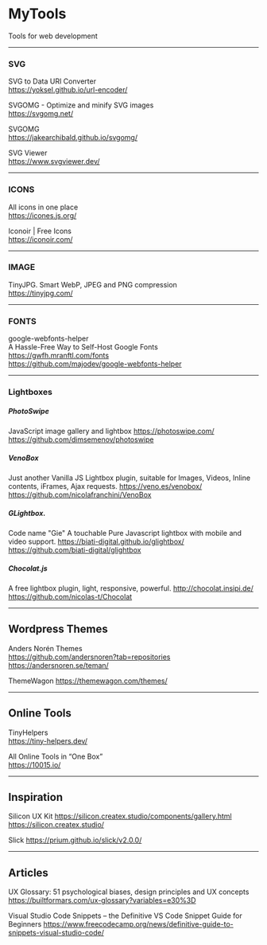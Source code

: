 # MyTools
 Tools for web development
 
 ----------
 
 ### SVG
 
 SVG to Data URI Converter  
 https://yoksel.github.io/url-encoder/  
 
 SVGOMG - Optimize and minify SVG images  
 https://svgomg.net/
 
 SVGOMG  
 https://jakearchibald.github.io/svgomg/
 
 SVG Viewer  
 https://www.svgviewer.dev/
 
 ----------
 
### ICONS

All icons in one place  
https://icones.js.org/

Iconoir | Free Icons  
https://iconoir.com/

----------

### IMAGE

TinyJPG. Smart WebP, JPEG and PNG compression  
https://tinyjpg.com/

----------

### FONTS

google-webfonts-helper  
A Hassle-Free Way to Self-Host Google Fonts
https://gwfh.mranftl.com/fonts  
https://github.com/majodev/google-webfonts-helper

----------

### Lightboxes

##### PhotoSwipe
JavaScript image gallery and lightbox
https://photoswipe.com/
https://github.com/dimsemenov/photoswipe

##### VenoBox
Just another Vanilla JS Lightbox plugin, suitable for Images, Videos, Inline contents, iFrames, Ajax requests.
https://veno.es/venobox/
https://github.com/nicolafranchini/VenoBox

##### GLightbox.
Code name "Gie" A touchable Pure Javascript lightbox with mobile and video support.
https://biati-digital.github.io/glightbox/
https://github.com/biati-digital/glightbox

##### Chocolat.js
A free lightbox plugin, light, responsive, powerful.
http://chocolat.insipi.de/
https://github.com/nicolas-t/Chocolat


----------

## Wordpress Themes
Anders Norén Themes  
https://github.com/andersnoren?tab=repositories  
https://andersnoren.se/teman/

ThemeWagon
https://themewagon.com/themes/

----------

## Online Tools

TinyHelpers  
https://tiny-helpers.dev/  

All Online Tools in “One Box”  
https://10015.io/  

----------

## Inspiration

Silicon UX Kit
https://silicon.createx.studio/components/gallery.html
https://silicon.createx.studio/

Slick
https://prium.github.io/slick/v2.0.0/

----------

## Articles
UX Glossary: 51 psychological biases, design principles and UX concepts
https://builtformars.com/ux-glossary?variables=e30%3D

Visual Studio Code Snippets – the Definitive VS Code Snippet Guide for Beginners
https://www.freecodecamp.org/news/definitive-guide-to-snippets-visual-studio-code/
